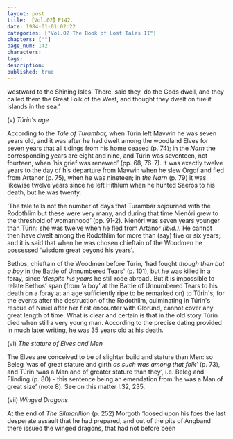```yaml
---
layout: post
title: 【Vol.02】P142.
date: 1984-01-01 02:22
categories: ["Vol.02 The Book of Lost Tales II"]
chapters: [""]
page_num: 142
characters: 
tags: 
description: 
published: true
---
```


<p style="text-indent: 0;">
westward to the Shining Isles. There, said they, do the Gods dwell, and they called them the Great Folk of the West, and thought they dwelt on firelit islands in the sea.’
</p>

(v)    <I>Túrin's age</I>

According to the <I>Tale of Turambar, </I>when Túrin left Mavwin he was seven years old, and it was after he had dwelt among the woodland Elves for seven years that all tidings from his home ceased (p. 74); in the <I>Narn </I>the corresponding years are eight and nine, and Túrin was seventeen, not fourteen, when ‘his grief was renewed’ (pp. 68, 76-7). It was exactly twelve years to the day of his departure from Mavwin when he slew Orgof and fled from Artanor (p. 75), when he was nineteen; in <I>the Narn </I>(p. 79) it was likewise twelve years since he left Hithlum when he hunted Saeros to his death, but he was twenty.

‘The tale tells not the number of days that Turambar sojourned with the Rodothlim but these were very many, and during that time Nienóri grew to the threshold of womanhood’ (pp. 91-2). Nienóri was seven years younger than Túrin: she was twelve when he fled from Artanor <I>(ibid.). </I>He cannot then have dwelt among the Rodothlim for more than (say) five or six years; and it is said that when he was chosen chieftain of the Woodmen he possessed ‘wisdom great beyond his years'.

Bethos, chieftain of the Woodmen before Túrin, ‘had fought <I>though then but a boy </I>in the Battle of Unnumbered Tears' (p. 101), but he was killed in a foray, since <I>‘despite his years </I>he still rode abroad’. But it is impossible to relate Bethos’ span (from ‘a boy’ at the Battle of Unnumbered Tears to his death on a foray at an age sufficiently ripe to be remarked on) to Túrin's; for the events after the destruction of the Rodothlim, culminating in Túrin's rescue of Níniel after her first encounter with Glorund, cannot cover any great length of time. What is clear and certain is that in the old story Túrin died when still a very young man. According to the precise dating provided in much later writing, he was 35 years old at his death.

(vi)    <I>The stature of Elves and Men</I>

The Elves are conceived to be of slighter build and stature than Men: so Beleg ‘was of great stature and girth <I>as such was among that folk’ </I>(p. 73), and Túrin ‘was a Man and of greater stature than they’, i.e. Beleg and Flinding (p. 80) - this sentence being an emendation from ‘he was a Man of great size’ (note 8). See on this matter I.32, 235.

(vii)    <I>Winged Dragons</I>

At the end of <I>The Silmarillion </I>(p. 252) Morgoth ‘loosed upon his foes the last desperate assault that he had prepared, and out of the pits of Angband there issued the winged dragons, that had not before been

